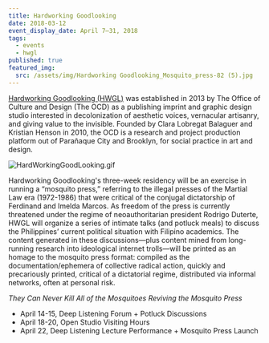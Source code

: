 ```yaml
---
title: Hardworking Goodlooking
date: 2018-03-12
event_display_date: April 7–31, 2018
tags:
  - events
  - hwgl
published: true
featured_img:
  src: /assets/img/Hardworking Goodlooking_Mosquito_press-82 (5).jpg
---
```


[Hardworking Goodlooking (HWGL)](http://officeocd.com/) was established in 2013 by The Office of Culture and Design (The OCD) as a publishing imprint and graphic design studio interested in decolonization of aesthetic voices, vernacular artisanry, and giving value to the invisible. Founded by Clara Lobregat Balaguer and Kristian Henson in 2010, the OCD is a research and project production platform out of Parañaque City and Brooklyn, for social practice in art and design.

![HardWorkingGoodLooking.gif]({{site.baseurl}}/assets/img/HardWorkingGoodLooking.gif)

Hardworking Goodlooking's three-week residency will be an exercise in running a “mosquito press,” referring to the illegal presses of the Martial Law era (1972-1986) that were critical of the conjugal dictatorship of Ferdinand and Imelda Marcos. As freedom of the press is currently threatened under the regime of neoauthoritarian president Rodrigo Duterte, HWGL will organize a series of intimate talks (and potluck meals) to discuss the Philippines’ current political situation with Filipino academics. The content generated in these discussions—plus content mined from long-running research into ideological internet trolls—will be printed as an homage to the mosquito press format: compiled as the documentation/ephemera of collective radical action, quickly and precariously printed, critical of a dictatorial regime, distributed via informal networks, often at personal risk.

_They Can Never Kill All of the Mosquitoes
Reviving the Mosquito Press_

- April 14-15, Deep Listening Forum + Potluck Discussions
- April 18-20, Open Studio Visiting Hours
- April 22, Deep Listening Lecture Performance + Mosquito Press Launch
